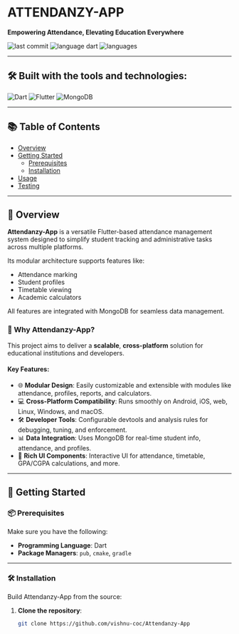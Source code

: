 # ATTENDANZY-APP

**Empowering Attendance, Elevating Education Everywhere**

![last commit](https://img.shields.io/github/last-commit/vishnu-coc/Attendanzy-App)
![language dart](https://img.shields.io/badge/dart-72.9%25-blue)
![languages](https://img.shields.io/github/languages/count/vishnu-coc/Attendanzy-App)

---

## 🛠️ Built with the tools and technologies:


![Dart](https://img.shields.io/badge/-Dart-blue)
![Flutter](https://img.shields.io/badge/-Flutter-blue)
![MongoDB](https://img.shields.io/badge/-MongoDB-green?logo=mongodb&logoColor=white)



---

## 📚 Table of Contents

- [Overview](#overview)
- [Getting Started](#getting-started)
  - [Prerequisites](#prerequisites)
  - [Installation](#installation)
- [Usage](#usage)
- [Testing](#testing)

---

## 📖 Overview

**Attendanzy-App** is a versatile Flutter-based attendance management system designed to simplify student tracking and administrative tasks across multiple platforms. 

Its modular architecture supports features like:
- Attendance marking
- Student profiles
- Timetable viewing
- Academic calculators

All features are integrated with MongoDB for seamless data management.

### 🚀 Why Attendanzy-App?

This project aims to deliver a **scalable**, **cross-platform** solution for educational institutions and developers.  

#### Key Features:

- 🌐 **Modular Design**: Easily customizable and extensible with modules like attendance, profiles, reports, and calculators.
- 💻 **Cross-Platform Compatibility**: Runs smoothly on Android, iOS, web, Linux, Windows, and macOS.
- 🛠️ **Developer Tools**: Configurable devtools and analysis rules for debugging, tuning, and enforcement.
- 📊 **Data Integration**: Uses MongoDB for real-time student info, attendance, and profiles.
- 🎨 **Rich UI Components**: Interactive UI for attendance, timetable, GPA/CGPA calculations, and more.

---

## 🚀 Getting Started

### 📦 Prerequisites

Make sure you have the following:

- **Programming Language**: Dart  
- **Package Managers**: `pub`, `cmake`, `gradle`

---

### 🛠 Installation

Build Attendanzy-App from the source:

1. **Clone the repository**:
   ```bash
   git clone https://github.com/vishnu-coc/Attendanzy-App
